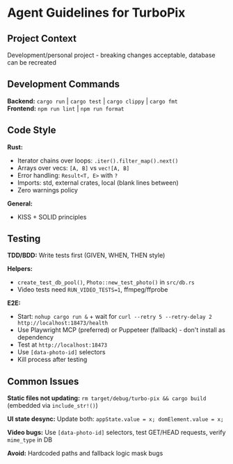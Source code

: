 # Agent Guidelines for TurboPix

## Project Context

Development/personal project - breaking changes acceptable, database can be recreated

## Development Commands

**Backend:** `cargo run` | `cargo test` | `cargo clippy` | `cargo fmt`  
**Frontend:** `npm run lint` | `npm run format`

## Code Style

**Rust:**

- Iterator chains over loops: `.iter().filter_map().next()`
- Arrays over vecs: `[A, B]` vs `vec![A, B]`
- Error handling: `Result<T, E>` with `?`
- Imports: std, external crates, local (blank lines between)
- Zero warnings policy

**General:**

- KISS + SOLID principles

## Testing

**TDD/BDD:** Write tests first (GIVEN, WHEN, THEN style)

**Helpers:**

- `create_test_db_pool()`, `Photo::new_test_photo()` in `src/db.rs`
- Video tests need `RUN_VIDEO_TESTS=1`, ffmpeg/ffprobe

**E2E:**

- Start: `nohup cargo run &` + wait for `curl --retry 5 --retry-delay 2 http://localhost:18473/health`
- Use Playwright MCP (preferred) or Puppeteer (fallback) - don't install as dependency
- Test at `http://localhost:18473`
- Use `[data-photo-id]` selectors
- Kill process after testing

## Common Issues

**Static files not updating:** `rm target/debug/turbo-pix && cargo build` (embedded via `include_str!()`)

**UI state desync:** Update both: `appState.value = x; domElement.value = x;`

**Video bugs:** Use `[data-photo-id]` selectors, test GET/HEAD requests, verify `mime_type` in DB

**Avoid:** Hardcoded paths and fallback logic mask bugs
